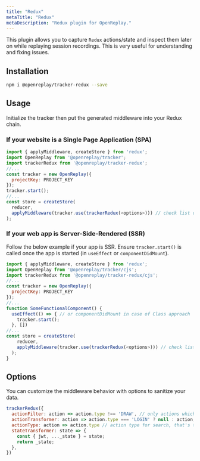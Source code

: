 ```yaml
---
title: "Redux"
metaTitle: "Redux"
metaDescription: "Redux plugin for OpenReplay."
---
```


This plugin allows you to capture `Redux` actions/state and inspect them later on while replaying session recordings. This is very useful for understanding and fixing issues.

## Installation

```bash
npm i @openreplay/tracker-redux --save
```

## Usage

Initialize the tracker then put the generated middleware into your Redux chain.

### If your website is a Single Page Application (SPA)

```js
import { applyMiddleware, createStore } from 'redux';
import OpenReplay from '@openreplay/tracker';
import trackerRedux from '@openreplay/tracker-redux';
//...
const tracker = new OpenReplay({
  projectKey: PROJECT_KEY
});
tracker.start();
//...
const store = createStore(
  reducer,
  applyMiddleware(tracker.use(trackerRedux(<options>))) // check list of available options below
);
```

### If your web app is Server-Side-Rendered (SSR)

Follow the below example if your app is SSR. Ensure `tracker.start()` is called once the app is started (in `useEffect` or `componentDidMount`).

```js
import { applyMiddleware, createStore } from 'redux';
import OpenReplay from '@openreplay/tracker/cjs';
import trackerRedux from '@openreplay/tracker-redux/cjs';
//...
const tracker = new OpenReplay({
  projectKey: PROJECT_KEY
});
//...
function SomeFunctionalComponent() {
  useEffect(() => { // or componentDidMount in case of Class approach
    tracker.start();
  }, [])
//...
const store = createStore(
    reducer,
    applyMiddleware(tracker.use(trackerRedux(<options>))) // check list of available options below
  );
}
```

## Options

You can customize the middleware behavior with options to sanitize your data.

```js
trackerRedux({
  actionFilter: action => action.type !== 'DRAW', // only actions which pass this test will be recorded
  actionTransformer: action => action.type === 'LOGIN' ? null : action,
  actionType: action => action.type // action type for search, that's the default one
  stateTransformer: state => {
    const { jwt, ..._state } = state;
    return _state;
  },
})
```
